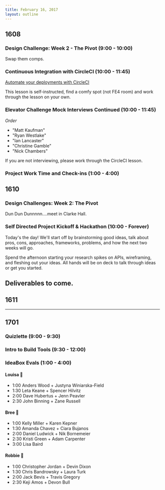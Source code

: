 ```yaml
---
title: February 16, 2017
layout: outline
---
```


## 1608

### Design Challenge: Week 2 - The Pivot (9:00 - 10:00)
Swap them comps.

### Continuous Integration with CircleCI (10:00 - 11:45)
[Automate your deployments with CircleCI](http://frontend.turing.io/lessons/continuous-integration.html)  

This lesson is self-instructed, find a comfy spot (not FE4 room) and work through the lesson on your own.

### Elevator Challenge Mock Interviews Continued (10:00 - 11:45)

*Order*

* "Matt Kaufman"
* "Ryan Westlake"
* "Ian Lancaster"
* "Christine Gamble"
* "Nick Chambers"

If you are not interviewing, please work through the CircleCI lesson.

### Project Work Time and Check-ins (1:00 - 4:00)

## 1610

### Design Challenges: Week 2: The Pivot
Dun Dun Dunnnnn....meet in Clarke Hall.

### Self Directed Project Kickoff & Hackathon (10:00 - Forever)

Today's the day! We'll start off by brainstorming good ideas, talk about pros, cons, approaches, frameworks, problems, and how the next two weeks will go.  

Spend the afternoon starting your research spikes on APIs, wireframing, and fleshing out your ideas. All hands will be on deck to talk through ideas or get you started.  

Deliverables to come.   
--------------------------------------------

## 1611

--------------------------------------------

## 1701

### Quizlette (9:00 - 9:30)

### Intro to Build Tools (9:30 - 12:00)

### IdeaBox Evals (1:00 - 4:00)

#### Louisa :see_no_evil:

* 1:00 Anders Wood + Justyna Winiarska-Field
* 1:30 Leta Keane + Spencer Hilvitz
* 2:00 Dave Hubertus + Jenn Peavler
* 2:30 John Binning + Zane Russell

#### Bree :hear_no_evil:

* 1:00 Kelly Miller + Karen Kepner
* 1:30 Amanda Chavez + Ciara Bujanos
* 2:00 Daniel Ludwick + Nik Bornemeier
* 2:30 Kristi Green + Adam Carpenter
* 3:00 Lisa Baird

#### Robbie :speak_no_evil:

* 1:00 Christopher Jordan + Devin Dixon
* 1:30 Chris Bandrowsky + Laura Turk
* 2:00 Jack Bevis + Travis Gregory
* 2:30 Keji Amos + Devon Bull


